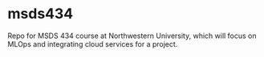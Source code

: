 # msds434
Repo for MSDS 434 course at Northwestern University, which will focus on MLOps and integrating cloud services for a project.
